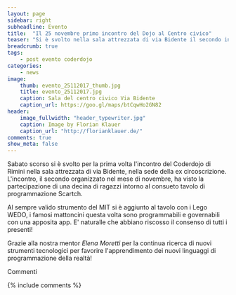 ```yaml
---
layout: page
sidebar: right
subheadline: Evento
title:  "Il 25 novembre primo incontro del Dojo al Centro civico"
teaser: "Si è svolto nella sala attrezzata di via Bidente il secondo incontro del mese"
breadcrumb: true
tags:
    - post evento coderdojo
categories:
    - news
image:
    thumb: evento_25112017_thumb.jpg
    title: evento_25112017.jpg
    caption: Sala del centro civico Via Bidente
    caption_url: https://goo.gl/maps/btCqwHo2GN82
header:
    image_fullwidth: "header_typewriter.jpg"
    caption: Image by Florian Klauer
    caption_url: "http://florianklauer.de/"
comments: true
show_meta: false
---
```


Sabato scorso si è svolto per la prima volta l'incontro del Coderdojo di Rimini nella sala attrezzata di via Bidente, nella sede della ex circoscrizione.
L'incontro, il secondo organizzato nel mese di novembre, ha visto la partecipazione di una decina di ragazzi intorno al consueto tavolo di programmazione Scartch.
<!--more-->
 Al sempre valido strumento del MIT si è aggiunto al tavolo con i Lego WEDO, i famosi mattoncini questa volta sono programmabili e governabili con una apposita app. E' naturalle che abbiano riscosso il consenso di tutti i presenti!

Grazie alla nostra mentor *Elena Moretti* per la continua ricerca di nuovi strumenti tecnologici per favorire l'apprendimento dei nuovi linguaggi di programmazione della realtà!

Commenti

{% include comments %}
